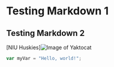 # Testing Markdown 1
## Testing Markdown 2 
[NIU Huskies]![Image of Yaktocat](https://www.niu.edu/communication-standards/_images/3CHDNIU.png)
``` javascript
var myVar = "Hello, world!";
```
